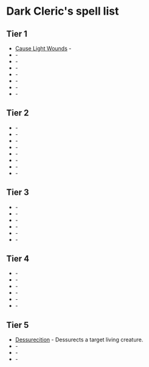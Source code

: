 # Dark Cleric's spell list

## Tier 1

* [Cause Light Wounds](desc/) -
* [](desc/) -
* [](desc/) -
* [](desc/) -
* [](desc/) -
* [](desc/) -
* [](desc/) -
* [](desc/) -

## Tier 2 

* [](desc/) -
* [](desc/) -
* [](desc/) -
* [](desc/) -
* [](desc/) -
* [](desc/) -
* [](desc/) -
* [](desc/) -

## Tier 3

* [](desc/) -
* [](desc/) -
* [](desc/) -
* [](desc/) -
* [](desc/) -
* [](desc/) -

## Tier 4

* [](desc/) -
* [](desc/) -
* [](desc/) -
* [](desc/) -
* [](desc/) -
* [](desc/) -

## Tier 5

* [Dessurecition](desc/) - Dessurects a target living creature.
* [](desc/) -
* [](desc/) -
* [](desc/) -
